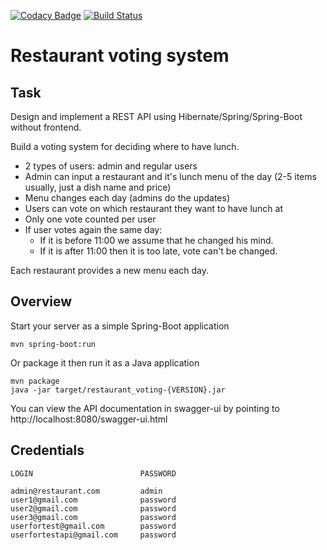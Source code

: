 [![Codacy Badge](https://app.codacy.com/project/badge/Grade/369fc654c03840348a1a54f6485f980f)](https://www.codacy.com/gh/DLukin911/restaurant_voting/dashboard?utm_source=github.com&amp;utm_medium=referral&amp;utm_content=DLukin911/restaurant_voting&amp;utm_campaign=Badge_Grade)
[![Build Status](https://app.travis-ci.com/DLukin911/restaurant_voting.svg?branch=master)](https://app.travis-ci.com/DLukin911/restaurant_voting)

# Restaurant voting system
## Task

Design and implement a REST API using Hibernate/Spring/Spring-Boot without frontend.

Build a voting system for deciding where to have lunch.

* 2 types of users: admin and regular users
* Admin can input a restaurant and it's lunch menu of the day (2-5 items usually, just a dish name and price)
* Menu changes each day (admins do the updates)
* Users can vote on which restaurant they want to have lunch at
* Only one vote counted per user
* If user votes again the same day:
    * If it is before 11:00 we assume that he changed his mind.
    * If it is after 11:00 then it is too late, vote can't be changed.

Each restaurant provides a new menu each day.

## Overview

Start your server as a simple Spring-Boot application
```
mvn spring-boot:run
```
Or package it then run it as a Java application
```
mvn package
java -jar target/restaurant_voting-{VERSION}.jar
```
You can view the API documentation in swagger-ui by pointing to
http://localhost:8080/swagger-ui.html

## Credentials
```
LOGIN                        PASSWORD

admin@restaurant.com         admin
user1@gmail.com              password
user2@gmail.com              password
user3@gmail.com              password
userfortest@gmail.com        password
userfortestapi@gmail.com     password
```